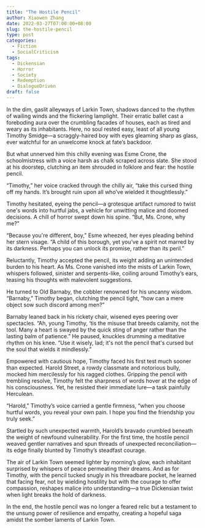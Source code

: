 ```yaml
---
title: "The Hostile Pencil"
author: Xiaowen Zhang
date: 2022-03-27T07:00:00+08:00
slug: the-hostile-pencil
type: post
categories:
  - Fiction
  - SocialCriticism
tags:
  - Dickensian
  - Horror
  - Society
  - Redemption
  - DialogueDriven
draft: false
---
```


In the dim, gaslit alleyways of Larkin Town, shadows danced to the rhythm of wailing winds and the flickering lamplight. Their erratic ballet cast a foreboding aura over the crumbling facades of houses, each as tired and weary as its inhabitants. Here, no soul rested easy, least of all young Timothy Smidge—a scraggly-haired boy with eyes gleaming sharp as glass, ever watchful for an unwelcome knock at fate’s backdoor.

But what unnerved him this chilly evening was Esme Crone, the schoolmistress with a voice harsh as chalk scraped across slate. She stood at his doorstep, clutching an item shrouded in folklore and fear: the hostile pencil.

“Timothy,” her voice cracked through the chilly air, “take this cursed thing off my hands. It’s brought ruin upon all who’ve wielded it thoughtlessly.”

Timothy hesitated, eyeing the pencil—a grotesque artifact rumored to twist one's words into hurtful jabs, a vehicle for unwitting malice and doomed decisions. A chill of horror swept down his spine. “But, Ms. Crone, why me?”

“Because you're different, boy,” Esme wheezed, her eyes pleading behind her stern visage. “A child of this borough, yet you’ve a spirit not marred by its darkness. Perhaps you can unlock its promise, rather than its peril.”

Reluctantly, Timothy accepted the pencil, its weight adding an unintended burden to his heart. As Ms. Crone vanished into the mists of Larkin Town, whispers followed, sinister and serpents-like, coiling around Timothy’s ears, teasing his thoughts with malevolent suggestions.

He turned to Old Barnaby, the cobbler renowned for his uncanny wisdom. “Barnaby,” Timothy began, clutching the pencil tight, “how can a mere object sow such discord among men?”

Barnaby leaned back in his rickety chair, wisened eyes peering over spectacles. “Ah, young Timothy, ‘tis the misuse that breeds calamity, not the tool. Many a heart is swayed by the quick sting of anger rather than the lasting balm of patience.” He paused, knuckles drumming a meditative rhythm on his knee. “Use it wisely, lad; it's not the pencil that's cursed but the soul that wields it mindlessly.”

Empowered with cautious hope, Timothy faced his first test much sooner than expected. Harold Street, a rowdy classmate and notorious bully, mocked him mercilessly for his ragged clothes. Gripping the pencil with trembling resolve, Timothy felt the sharpness of words hover at the edge of his consciousness. Yet, he resisted their immediate lure—a task painfully Herculean.

“Harold,” Timothy’s voice carried a gentle firmness, “when you choose hurtful words, you reveal your own pain. I hope you find the friendship you truly seek.”

Startled by such unexpected warmth, Harold’s bravado crumbled beneath the weight of newfound vulnerability. For the first time, the hostile pencil weaved gentler narratives and spun threads of unexpected reconciliation—its edge finally blunted by Timothy’s steadfast courage.

The air of Larkin Town seemed lighter by morning’s glow, each inhabitant surprised by whispers of peace permeating their dreams. And as for Timothy, with the pencil tucked snugly in his threadbare pocket, he learned that facing fear, not by wielding hostility but with the courage to offer compassion, reshapes malice into understanding—a true Dickensian twist when light breaks the hold of darkness.

In the end, the hostile pencil was no longer a feared relic but a testament to the unsung power of resilience and empathy, creating a hopeful saga amidst the somber laments of Larkin Town. 